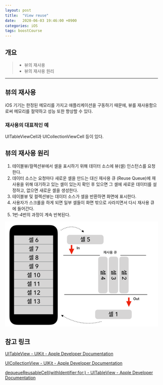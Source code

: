 ```yaml
---
layout: post
title:  "View reuse"
date:   2020-06-03 19:46:00 +0900
categories: iOS
tags: boostCourse
---
```


## 개요
> * 뷰의 재사용
> * 뷰의 재사용 원리

---
## 뷰의 재사용
iOS 기기는 한정된 메모리를 가지고 애플리케이션을 구동하기 때문에, 뷰를 재사용함으로써 메모리를 절약하고 성능 또한 향상할 수 있다.

### 재사용의 대표적인 예
UITableViewCell과 UICollectionViewCell 등이 있다.

## 뷰의 재사용 원리
1. 테이블뷰/컬렉션뷰에서 셀을 표시하기 위해 데이터 소스에 뷰(셀) 인스턴스를 요청한다.
2. 데이터 소스는 요청마다 새로운 셀을 만드는 대신 재사용 큐 (Reuse Queue)에 재사용을 위해 대기하고 있는 셀이 있는지 확인 후 있으면 그 셀에 새로운 데이터를 설정하고, 없으면 새로운 셀을 생성한다.
3. 테이블뷰 및 컬렉션뷰는 데이터 소스가 셀을 반환하면 화면에 표시한다.
4. 사용자가 스크롤을 하게 되면 일부 셀들이 화면 밖으로 사라지면서 다시 재사용 큐에 들어간다.
5. 1번-4번의 과정이 계속 반복된다.

<img src="/assets/img/viewReuse.png" alt="view(cell) reuse" />

## 참고 링크

[UITableView - UIKit - Apple Developer Documentation](https://developer.apple.com/documentation/uikit/uitableview)

[UICollectionView - UIKit - Apple Developer Documentation](https://developer.apple.com/documentation/uikit/uicollectionview)

[dequeueReusableCell(withIdentifier:for:) - UITableView - Apple Developer Documentation](https://developer.apple.com/documentation/uikit/uitableview/1614878-dequeuereusablecell)
